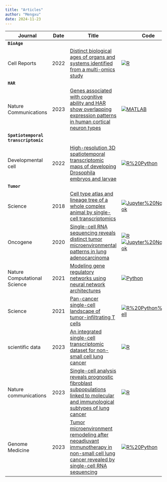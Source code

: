 ```yaml
---
title: "Articles"
author: "Mengxu"
date: 2024-11-23
---
```

<!--more-->
| **Journal** | **Date** | **Title** | **Code** | **Data** | **Citation** |
| -- | -- | -- | -- | -- | -- |
| **`BioAge`** |  |  |  |  |  |
| Cell Reports | 2022 | [Distinct biological ages of organs and systems identified from a multi-omics study](https://doi.org/10.1016/j.celrep.2022.110459) | [![R](https://img.shields.io/badge/-R-198ce7)](https://doi.org/10.5281/zenodo.6002321) | [![figshare](https://img.shields.io/badge/-figshare-c62764)](https://doi.org/10.6084/m9.figshare.19085156) | [![citation](https://img.shields.io/badge/dynamic/json?label=citation&query=citationCount&url=https%3A%2F%2Fapi.semanticscholar.org%2Fgraph%2Fv1%2Fpaper%2Ffa40c4ea0810be27e974e0d97cf6eeaf2ef85973%3Ffields%3DcitationCount)](https://api.semanticscholar.org/graph/v1/paper/fa40c4ea0810be27e974e0d97cf6eeaf2ef85973) |
| **`HAR`** |  |  |  |  |  |
| Nature Communications | 2023 | [Genes associated with cognitive ability and HAR show overlapping expression patterns in human cortical neuron types](https://doi.org/10.1038/s41467-023-39946-9) | [![MATLAB](https://img.shields.io/badge/-MATLAB-e16737)](https://github.com/AnnaGalakhova/Driessens_Galakhova_Heyer_2022) | [![Website](https://img.shields.io/badge/-Website-B03060)](https://www.nature.com/articles/s41467-023-39946-9#data-availability) | [![citation](https://img.shields.io/badge/dynamic/json?label=citation&query=citationCount&url=https%3A%2F%2Fapi.semanticscholar.org%2Fgraph%2Fv1%2Fpaper%2Fc2971ece5f70f24bf65c828506cf17fe6cd20212%3Ffields%3DcitationCount)](https://api.semanticscholar.org/graph/v1/paper/c2971ece5f70f24bf65c828506cf17fe6cd20212) |
| **`Spatiotemporal transcriptomic`** |  |  |  |  |  |
| Developmental cell | 2022 | [High-resolution 3D spatiotemporal transcriptomic maps of developing Drosophila embryos and larvae](https://www.ncbi.nlm.nih.gov/pubmed/35512700) | [![R%20Python](https://img.shields.io/badge/-R%20Python-444444)](https://www.cell.com/cms/10.1016/j.devcel.2022.04.006/attachment/94171a16-fac1-4d9e-b7e0-bd4909baf4f0/mmc6) | [![Website](https://img.shields.io/badge/-Website-B03060)](https://db.cngb.org/stomics/flysta3d/) | [![citation](https://img.shields.io/badge/dynamic/json?label=citation&query=citationCount&url=https%3A%2F%2Fapi.semanticscholar.org%2Fgraph%2Fv1%2Fpaper%2Fa81789d2afa4f26b870cd2d9937d25e45f2153b5%3Ffields%3DcitationCount)](https://api.semanticscholar.org/graph/v1/paper/a81789d2afa4f26b870cd2d9937d25e45f2153b5) |
| **`Tumor`** |  |  |  |  |  |
| Science | 2018 | [Cell type atlas and lineage tree of a whole complex animal by single-cell transcriptomics](https://www.science.org/doi/10.1126/science.aaq1723) | [![Jupyter%20Notebook](https://img.shields.io/badge/-Jupyter%20Notebook-00008B)](https://github.com/rajewsky-lab/planarian_lineages) |  | [![citation](https://img.shields.io/badge/dynamic/json?label=citation&query=citationCount&url=https%3A%2F%2Fapi.semanticscholar.org%2Fgraph%2Fv1%2Fpaper%2F41b3c17dcaad2d25cad02c93d0d57e2b3a67e0f2%3Ffields%3DcitationCount)](https://api.semanticscholar.org/graph/v1/paper/41b3c17dcaad2d25cad02c93d0d57e2b3a67e0f2) |
| Oncogene | 2020 | [Single-cell RNA sequencing reveals distinct tumor microenvironmental patterns in lung adenocarcinoma](https://doi.org/10.1038/s41388-021-02054-3) | [![R](https://img.shields.io/badge/-R-198ce7)](https://doi.org/10.24433/CO.0121060.v1) [![Jupyter%20Notebook](https://img.shields.io/badge/-Jupyter%20Notebook-00008B)](https://github.com/bischofp/single_cell_lung_adenocarcinoma) |  | [![citation](https://img.shields.io/badge/dynamic/json?label=citation&query=citationCount&url=https%3A%2F%2Fapi.semanticscholar.org%2Fgraph%2Fv1%2Fpaper%2F66d79bafce806798b72b4333854b8761073221cc%3Ffields%3DcitationCount)](https://api.semanticscholar.org/graph/v1/paper/66d79bafce806798b72b4333854b8761073221cc) |
| Nature Computational Science | 2021 | [Modeling gene regulatory networks using neural network architectures](https://www.nature.com/articles/s43588-021-00099-8) | [![Python](https://img.shields.io/badge/-Python-3572a5)](https://github.com/HantaoShu/DeepSEM) | [![GEO](https://img.shields.io/badge/-GEO-336699)](https://www.ncbi.nlm.nih.gov/geo/query/acc.cgi) [![Zenodo](https://img.shields.io/badge/-Zenodo-024dad)](https://zenodo.org/record/3378975) | [![citation](https://img.shields.io/badge/dynamic/json?label=citation&query=citationCount&url=https%3A%2F%2Fapi.semanticscholar.org%2Fgraph%2Fv1%2Fpaper%2F99fdbe369f58bacbdb3e4394499060fe03813706%3Ffields%3DcitationCount)](https://api.semanticscholar.org/graph/v1/paper/99fdbe369f58bacbdb3e4394499060fe03813706) |
| Science | 2021 | [Pan-cancer single-cell landscape of tumor-infiltrating T cells](https://www.science.org/doi/10.1126/science.abe6474) | [![R%20Python%20Shell](https://img.shields.io/badge/-R%20Python%20Shell-444444)](https://zenodo.org/record/5461803#.ZCknc15LgQ8) | [![PKU](https://img.shields.io/badge/-PKU-4B0082)](http://cancer-pku.cn:3838/PanC_T/) | [![citation](https://img.shields.io/badge/dynamic/json?label=citation&query=citationCount&url=https%3A%2F%2Fapi.semanticscholar.org%2Fgraph%2Fv1%2Fpaper%2Feda76900f3954e1930080779b5cfb92274a11da3%3Ffields%3DcitationCount)](https://api.semanticscholar.org/graph/v1/paper/eda76900f3954e1930080779b5cfb92274a11da3) |
| scientific data | 2023 | [An integrated single-cell transcriptomic dataset for non-small cell lung cancer](https://www.nature.com/articles/s41597-023-02074-6) | [![R](https://img.shields.io/badge/-R-198ce7)](https://figshare.com/articles/online_resource/NSCLC_data_reanalysis_codes/22106201) | [![figshare](https://img.shields.io/badge/-figshare-c62764)](https://figshare.com/collections/An_integrated_single-cell_transcriptomic_dataset_for1_non-small_cell_lung_cancer/6222221/3) | [![citation](https://img.shields.io/badge/dynamic/json?label=citation&query=citationCount&url=https%3A%2F%2Fapi.semanticscholar.org%2Fgraph%2Fv1%2Fpaper%2F2e68442733604d3ff3f9fe5e62201ffc4f1ea951%3Ffields%3DcitationCount)](https://api.semanticscholar.org/graph/v1/paper/2e68442733604d3ff3f9fe5e62201ffc4f1ea951) |
| Nature communications | 2023 | [Single-cell analysis reveals prognostic fibroblast subpopulations linked to molecular and immunological subtypes of lung cancer](https://doi.org/10.1038/s41467-023-35832-6) | [![R](https://img.shields.io/badge/-R-198ce7)](https://github.com/cjh-lab/NCOMMS_NSCLC_scFibs) | [![GEO](https://img.shields.io/badge/-GEO-336699)](https://www.ncbi.nlm.nih.gov/geo/query/acc.cgi?acc=GSE153935) [![Zenodo](https://img.shields.io/badge/-Zenodo-024dad)](https://zenodo.org/record/7400873#.ZCZBDl5LgQ8) | [![citation](https://img.shields.io/badge/dynamic/json?label=citation&query=citationCount&url=https%3A%2F%2Fapi.semanticscholar.org%2Fgraph%2Fv1%2Fpaper%2Fa5b158dbafff3ade8a9779c134441e5f3db18e2d%3Ffields%3DcitationCount)](https://api.semanticscholar.org/graph/v1/paper/a5b158dbafff3ade8a9779c134441e5f3db18e2d) |
| Genome Medicine | 2023 | [Tumor microenvironment remodeling after neoadjuvant immunotherapy in non-small cell lung cancer revealed by single-cell RNA sequencing](https://doi.org/10.1186/s13073-023-01164-9) | [![R%20Python](https://img.shields.io/badge/-R%20Python-444444)](https://github.com/Junjie-Hu/NSCLC-immunotherapy) | [![GEO](https://img.shields.io/badge/-GEO-336699)](https://www.ncbi.nlm.nih.gov/geo/query/acc.cgi?acc=GSE207422) | [![citation](https://img.shields.io/badge/dynamic/json?label=citation&query=citationCount&url=https%3A%2F%2Fapi.semanticscholar.org%2Fgraph%2Fv1%2Fpaper%2Fdfb50b723e402caac70b0dcbe21ca58e34401505%3Ffields%3DcitationCount)](https://api.semanticscholar.org/graph/v1/paper/dfb50b723e402caac70b0dcbe21ca58e34401505) |